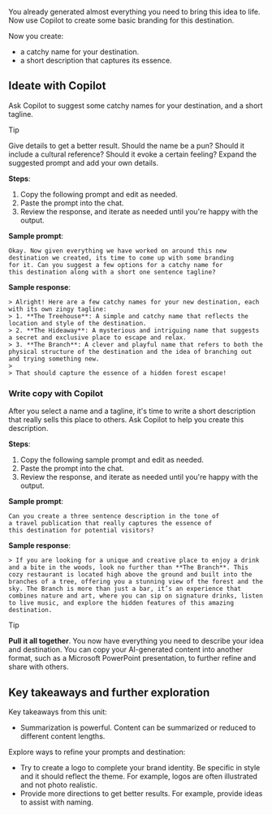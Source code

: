 You already generated almost everything you need to bring this idea to life. Now use Copilot to create some basic branding for this destination.

Now you create:
- a catchy name for your destination.
- a short description that captures its essence.

## Ideate with Copilot
Ask Copilot to suggest some catchy names for your destination, and a short tagline.

> [!TIP]
> Give details to get a better result. Should the name be a pun? Should it include a cultural reference? Should it evoke a certain feeling? Expand the suggested prompt and add your own details.

**Steps**:
1. Copy the following prompt and edit as needed.
2. Paste the prompt into the chat.
3. Review the response, and iterate as needed until you're happy with the output.

**Sample prompt**:
``` 
Okay. Now given everything we have worked on around this new 
destination we created, its time to come up with some branding
for it. Can you suggest a few options for a catchy name for 
this destination along with a short one sentence tagline?

```
**Sample response**:
``` 
> Alright! Here are a few catchy names for your new destination, each with its own zingy tagline:
> 1. **The Treehouse**: A simple and catchy name that reflects the location and style of the destination.
> 2. **The Hideaway**: A mysterious and intriguing name that suggests a secret and exclusive place to escape and relax.
> 3. **The Branch**: A clever and playful name that refers to both the physical structure of the destination and the idea of branching out and trying something new.
> 
> That should capture the essence of a hidden forest escape!
```
### Write copy with Copilot
After you select a name and a tagline, it's time to write a short description that really sells this place to others. Ask Copilot to help you create this description.

**Steps**:
1. Copy the following sample prompt and edit as needed.
2. Paste the prompt into the chat.
3. Review the response, and iterate as needed until you're happy with the output.

**Sample prompt**:
``` 
Can you create a three sentence description in the tone of 
a travel publication that really captures the essence of 
this destination for potential visitors? 

```
**Sample response**:
``` 
> If you are looking for a unique and creative place to enjoy a drink and a bite in the woods, look no further than **The Branch**. This cozy restaurant is located high above the ground and built into the branches of a tree, offering you a stunning view of the forest and the sky. The Branch is more than just a bar, it’s an experience that combines nature and art, where you can sip on signature drinks, listen to live music, and explore the hidden features of this amazing destination.

```
> [!TIP]
> **Pull it all together**. You now have everything you need to describe your idea and destination. You can copy your AI-generated content into another format, such as a Microsoft PowerPoint presentation, to further refine and share with others.

## Key takeaways and further exploration

Key takeaways from this unit:

- Summarization is powerful. Content can be summarized or reduced to different content lengths.

Explore ways to refine your prompts and destination:

- Try to create a logo to complete your brand identity. Be specific in style and it should reflect the theme. For example, logos are often illustrated and not photo realistic.  
- Provide more directions to get better results. For example, provide ideas to assist with naming.
